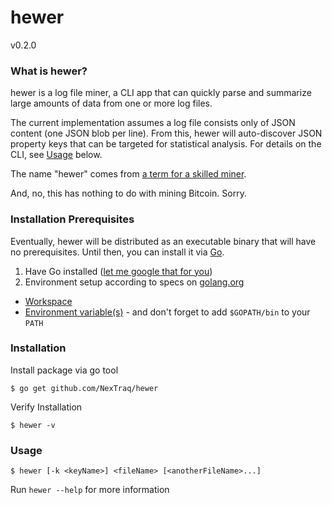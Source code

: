 # hewer
v0.2.0

### What is hewer?

hewer is a log file miner, a CLI app that can quickly parse and summarize large amounts of data from one or more log files.

The current implementation assumes a log file consists only of JSON content (one JSON blob per line).
From this, hewer will auto-discover JSON property keys that can be targeted for statistical analysis.
For details on the CLI, see [Usage](#usage) below.

The name "hewer" comes from [a term for a skilled miner](http://en.wikipedia.org/wiki/Hewer).

And, no, this has nothing to do with mining Bitcoin. Sorry.

### Installation Prerequisites

Eventually, hewer will be distributed as an executable binary that will have no prerequisites. Until then, you can install it via [Go](https://golang.org/).

1. Have Go installed ([let me google that for you](http://lmgtfy.com/?q=golang+install+download))
1. Environment setup according to specs on [golang.org](https://golang.org/doc)
  * [Workspace](https://golang.org/doc/code.html#Workspaces)
  * [Environment variable(s)](https://golang.org/doc/code.html#GOPATH) - and don't forget to add `$GOPATH/bin` to your `PATH`

### Installation

Install package via go tool

```
$ go get github.com/NexTraq/hewer
```

Verify Installation

```
$ hewer -v
```

### Usage

```
$ hewer [-k <keyName>] <fileName> [<anotherFileName>...]
```

Run `hewer --help` for more information
